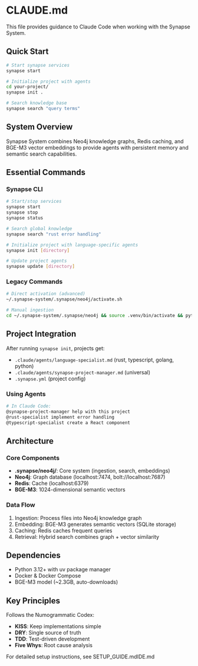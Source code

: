 # CLAUDE.md

This file provides guidance to Claude Code when working with the Synapse System.

## Quick Start

```bash
# Start synapse services
synapse start

# Initialize project with agents
cd your-project/
synapse init .

# Search knowledge base
synapse search "query terms"
```

## System Overview

Synapse System combines Neo4j knowledge graphs, Redis caching, and BGE-M3 vector embeddings to provide agents with persistent memory and semantic search capabilities.

## Essential Commands

### Synapse CLI
```bash
# Start/stop services
synapse start
synapse stop
synapse status

# Search global knowledge
synapse search "rust error handling"

# Initialize project with language-specific agents
synapse init [directory]

# Update project agents
synapse update [directory]
```

### Legacy Commands
```bash
# Direct activation (advanced)
~/.synapse-system/.synapse/neo4j/activate.sh

# Manual ingestion
cd ~/.synapse-system/.synapse/neo4j && source .venv/bin/activate && python ingestion.py
```

## Project Integration

After running `synapse init`, projects get:
- `.claude/agents/language-specialist.md` (rust, typescript, golang, python)
- `.claude/agents/synapse-project-manager.md` (universal)
- `.synapse.yml` (project config)

### Using Agents
```bash
# In Claude Code:
@synapse-project-manager help with this project
@rust-specialist implement error handling
@typescript-specialist create a React component
```

## Architecture

### Core Components
- **.synapse/neo4j/**: Core system (ingestion, search, embeddings)
- **Neo4j**: Graph database (localhost:7474, bolt://localhost:7687)
- **Redis**: Cache (localhost:6379)
- **BGE-M3**: 1024-dimensional semantic vectors

### Data Flow
1. Ingestion: Process files into Neo4j knowledge graph
2. Embedding: BGE-M3 generates semantic vectors (SQLite storage)
3. Caching: Redis caches frequent queries
4. Retrieval: Hybrid search combines graph + vector similarity

## Dependencies

- Python 3.12+ with uv package manager
- Docker & Docker Compose
- BGE-M3 model (~2.3GB, auto-downloads)

## Key Principles

Follows the Numogrammatic Codex:
- **KISS**: Keep implementations simple
- **DRY**: Single source of truth
- **TDD**: Test-driven development
- **Five Whys**: Root cause analysis

For detailed setup instructions, see SETUP_GUIDE.mdIDE.md